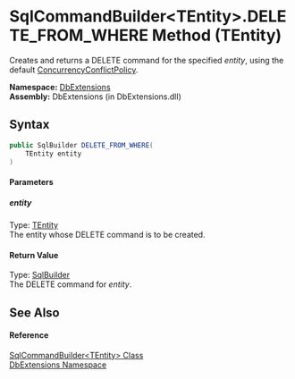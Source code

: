 SqlCommandBuilder&lt;TEntity>.DELETE_FROM_WHERE Method (TEntity)
================================================================
Creates and returns a DELETE command for the specified *entity*, using the default [ConcurrencyConflictPolicy][1].

**Namespace:** [DbExtensions][2]  
**Assembly:** DbExtensions (in DbExtensions.dll)

Syntax
------

```csharp
public SqlBuilder DELETE_FROM_WHERE(
	TEntity entity
)
```

#### Parameters

##### *entity*
Type: [TEntity][3]  
The entity whose DELETE command is to be created.

#### Return Value
Type: [SqlBuilder][4]  
The DELETE command for *entity*.

See Also
--------

#### Reference
[SqlCommandBuilder&lt;TEntity> Class][3]  
[DbExtensions Namespace][2]  

[1]: ../ConcurrencyConflictPolicy/README.md
[2]: ../README.md
[3]: README.md
[4]: ../SqlBuilder/README.md